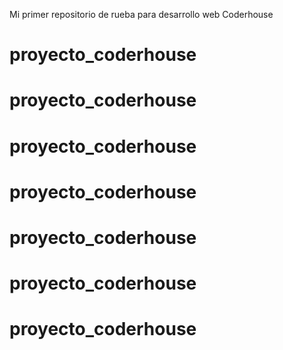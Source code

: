 Mi primer repositorio de rueba para desarrollo web Coderhouse
# proyecto_coderhouse
# proyecto_coderhouse
# proyecto_coderhouse
# proyecto_coderhouse
# proyecto_coderhouse
# proyecto_coderhouse
# proyecto_coderhouse
